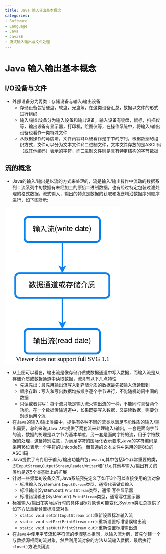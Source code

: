```yaml
---
title: Java 输入输出基本概念
categories:
- Software
- Language
- Java
- JavaSE
- 流式输入输出与文件处理
---
```

# Java 输入输出基本概念

## I/O设备与文件

- 外部设备分为两类：存储设备与输入/输出设备
  - 存储设备包括硬盘，软盘，光盘等，在这类设备汇总，数据以文件的形式进行组织
  - 输入/输出设备分为输入设备和输出设备，输入设备有键盘，鼠标，扫描仪等，输出设备有显示器，打印机，绘图仪等，在操作系统中，将输入/输出设备也看作一类特殊文件
  - 从数据操作的角度讲，文件内容可以被看作是字节的序列，根据数据的组织方式，文件可以分为文本文件和二进制文件，文本文件存放的是ASCII码（或其他编码）表示的字符，而二进制文件则是具有特定结构的字节数据

## 流的概念

- Java的输入/输出是以流的方式来处理的，流是输入/输出操作中流动的数据系列：流系列中的数据有未经加工的原始二进制数据，也有经过特定包装过滤处理的格式数据，流式输入，输出的特点是数据的获取和发送均沿数据序列顺序进行，如下图所示:

![](https://raw.githubusercontent.com/LuShan123888/Files/main/Pictures/2020-12-10-2020-11-07-Component-Pa2.svg)

- 从上图可以看出，输出流是像存储介质或数据通道中写入数据，而输入流是从存储介质或数据通道中读取数据，流具有以下几点特性
  - 先进先出：最先用输出流写入到存储介质的数据最先被输入流读取到
  - 顺序存取：写入和写出数据均按顺序逐个字节进行，不能随机访问中间的数据
  - 只读或者只写：每个流只能是输入流火输出流的一种，不能同时具备两个功能，在一个数据传输通道中，如果既要写入数据，又要读数据，则要分别提供两个流
- 在Java的输入/输出类库中，提供有各种不同的流类以满足不能性质的输入/输出需要，总的来说,`Java API`提供了两套流来处理输入/输出，一套是面向字节的流，数据的处理是以字节为基本单位，另一套是面向字符的流，用于字符数据的处理，这里特别注意，为满足字符的国际化表示要求,Java的字符编码是采用16位表示一个字符的Unicode码，而普通的文本文件中采用的是8位的ASCII码
- Java提供了专门用于输入/输出功能的包`java.io`,其中包括5个非常重要的类，即`InputStream`,`OutputStream`,`Reader`,`Writer`和`File`,其他与输入/输出有关的类均是这5个类基础上的扩展
- 针对一些频繁的设备交互,Java系统预先定义了如下3个可以直接使用的流对象
  - 标准输入(System.in):`InputStream`类型，通常代表键盘输入
  - 标准输出(System.out):`PrintStream`类型，通常 写往显示器
  - 标准错误输出(System.err):`PrintStream`类型，通常写往显示器
- 标准输入/输出在实际运行时的具体目标对象也可能变化,System类汇总提供了如下方法重新设置标准流对象
  - `static void setIn(InputStream in)`:重新设置标准输入流
  - `static void setErr(PrintStream err)`:重新设置标准错误输出流
  - `static void setOut(PrintStream out)`:重新设置标准输出流
- 在Java中使用字节流和字符流的步骤基本相同，以输入流为例，首先创建一个与数据源相同的流对象，然后利用流对象的方法从流输入数据，最后执行`close()`方法关闭流